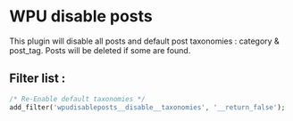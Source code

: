 # WPU disable posts

This plugin will disable all posts and default post taxonomies : category & post_tag.
Posts will be deleted if some are found.

Filter list :
---

```php
/* Re-Enable default taxonomies */
add_filter('wpudisableposts__disable__taxonomies', '__return_false');
```

